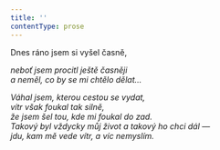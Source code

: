 ```yaml
---
title: ''
contentType: prose
---
```


<section>

Dnes ráno jsem si vyšel časně,

_neboť jsem procitl ještě časněji  
a neměl, co by se mi chtělo dělat…_

</section>

<section>

_Váhal jsem, kterou cestou se vydat,  
vítr však foukal tak silně,  
že jsem šel tou, kde mi foukal do zad.  
Takový byl vždycky můj život a takový ho chci dál —  
jdu, kam mě vede vítr, a víc nemyslím._

</section>
